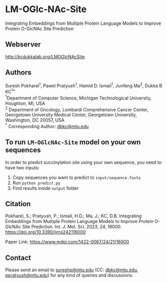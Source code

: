 # LM-OGlc-NAc-Site
Integrating Embeddings from Multiple Protein Language Models to Improve Protein O-GlcNAc Site Prediction

## Webserver
http://kcdukkalab.org/LMOGlcNAcSite

## Authors
Suresh Pokharel<sup>1</sup>, Pawel Pratyush<sup>1</sup>, Hamid D. Ismail<sup>1</sup>, Junfeng Ma<sup>2</sup>, Dukka B KC<sup>1*</sup>
<br>
<sup>1</sup>Department of Computer Science, Michigan Technological University, Houghton, MI, USA
<br>
<sup>2</sup>
Department of Oncology, Lombardi Comprehensive Cancer Center, Georgetown University Medical Center, Georgetown University, Washington, DC 20057, USA
<br>
<sup>*</sup> Corresponding Author: dbkc@mtu.edu


## To run `LM-OGlcNAc-Site` model on your own sequences 

In order to predict succinylation site using your own sequence, you need to have two inputs:
1. Copy sequences you want to predict to `input/sequence.fasta`
2. Run `python predict.py`
3. Find results inside `output` folder

## Citation
Pokharel, S.; Pratyush, P.; Ismail, H.D.; Ma, J.; KC, D.B. Integrating Embeddings from Multiple Protein Language Models to Improve Protein O-GlcNAc Site Prediction. Int. J. Mol. Sci. 2023, 24, 16000. https://doi.org/10.3390/ijms242116000

Paper Link: https://www.mdpi.com/1422-0067/24/21/16000


## Contact
Please send an email to sureshp@mtu.edu (CC: dbkc@mtu.edu, ppratyush@mtu.edu) for any kind of queries and discussions.
